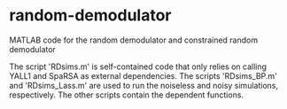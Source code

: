 random-demodulator
==================

MATLAB code for the random demodulator and constrained random demodulator

The script 'RDsims.m' is self-contained code that only relies on calling YALL1 and SpaRSA
as external dependencies.  The scripts 'RDsims_BP.m' and 'RDsims_Lass.m' are used to run
the noiseless and noisy simulations, respectively.  The other scripts contain the
dependent functions.
